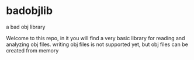 # badobjlib
a bad obj library

Welcome to this repo, in it you will find a very basic library for reading and analyzing obj files. writing obj files is not supported yet, but obj files can be created from memory

